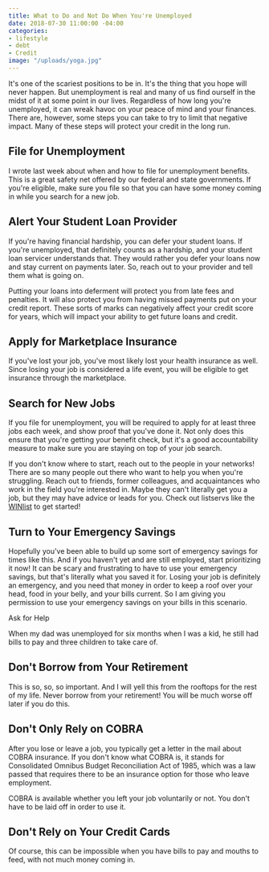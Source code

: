 ```yaml
---
title: What to Do and Not Do When You're Unemployed
date: 2018-07-30 11:00:00 -04:00
categories:
- lifestyle
- debt
- Credit
image: "/uploads/yoga.jpg"
---
```


It's one of the scariest positions to be in. It's the thing that you hope will never happen. But unemployment is real and many of us find ourself in the midst of it at some point in our lives. Regardless of how long you're unemployed, it can wreak havoc on your peace of mind and your finances. There are, however, some steps you can take to try to limit that negative impact. Many of these steps will protect your credit in the long run.

## File for Unemployment

I wrote last week about when and how to file for unemployment benefits. This is a great safety net offered by our federal and state governments. If you're eligible, make sure you file so that you can have some money coming in while you search for a new job.

## Alert Your Student Loan Provider

If you're having financial hardship, you can defer your student loans. If you're unemployed, that definitely counts as a hardship, and your student loan servicer understands that. They would rather you defer your loans now and stay current on payments later. So, reach out to your provider and tell them what is going on. 

Putting your loans into deferment will protect you from late fees and penalties. It will also protect you from having missed payments put on your credit report. These sorts of marks can negatively affect your credit score for years, which will impact your ability to get future loans and credit. 

## Apply for Marketplace Insurance

If you've lost your job, you've most likely lost your health insurance as well. Since losing your job is considered a life event, you will be eligible to get insurance through the marketplace. 

## Search for New Jobs

If you file for unemployment, you will be required to apply for at least three jobs each week, and show proof that you've done it. Not only does this ensure that you're getting your benefit check, but it's a good accountability measure to make sure you are staying on top of your job search. 

If you don't know where to start, reach out to the people in your networks! There are so many people out there who want to help you when you're struggling. Reach out to friends, former colleagues, and acquaintances who work in the field you're interested in. Maybe they can't literally get you a job, but they may have advice or leads for you. Check out listservs like the [WINlist](http://winonline.org/) to get started!

## Turn to Your Emergency Savings

Hopefully you've been able to build up some sort of emergency savings for times like this. And if you haven't yet and are still employed, start prioritizing it now! It can be scary and frustrating to have to use your emergency savings, but that's literally what you saved it for. Losing your job is definitely an emergency, and you need that money in order to keep a roof over your head, food in your belly, and your bills current. So I am giving you permission to use your emergency savings on your bills in this scenario. 

Ask for Help

When my dad was unemployed for six months when I was a kid, he still had bills to pay and three children to take care of. 

## Don't Borrow from Your Retirement

This is so, so, so important. And I will yell this from the rooftops for the rest of my life. Never borrow from your retirement! You will be much worse off later if you do this. 

## Don't Only Rely on COBRA

After you lose or leave a job, you typically get a letter in the mail about COBRA insurance. If you don't know what COBRA is, it stands for Consolidated Omnibus Budget Reconciliation Act of 1985, which was a law passed that requires there to be an insurance option for those who leave employment. 

COBRA is available whether you left your job voluntarily or not. You don't have to be laid off in order to use it. 

## Don't Rely on Your Credit Cards

Of course, this can be impossible when you have bills to pay and mouths to feed, with not much money coming in.